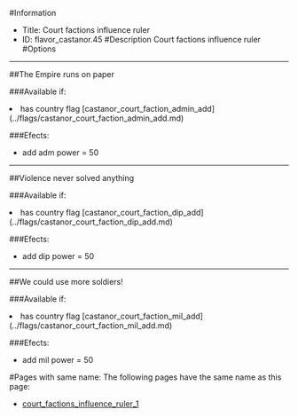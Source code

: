 #Information
 - Title: Court factions influence ruler
 - ID: flavor_castanor.45
#Description
Court factions influence ruler
#Options

___
##The Empire runs on paper

###Available if:
<li>has country flag [castanor_court_faction_admin_add](../flags/castanor_court_faction_admin_add.md)</li>

###Efects:<ul><li>add adm power = 50</li></ul>

___
##Violence never solved anything

###Available if:
<li>has country flag [castanor_court_faction_dip_add](../flags/castanor_court_faction_dip_add.md)</li>

###Efects:<ul><li>add dip power = 50</li></ul>

___
##We could use more soldiers!

###Available if:
<li>has country flag [castanor_court_faction_mil_add](../flags/castanor_court_faction_mil_add.md)</li>

###Efects:<ul><li>add mil power = 50</li></ul>


#Pages with same name:
The following pages have the same name as this page:
 - [court_factions_influence_ruler_1](court_factions_influence_ruler_1.md)
